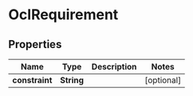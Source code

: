 
# OclRequirement

## Properties
Name | Type | Description | Notes
------------ | ------------- | ------------- | -------------
**constraint** | **String** |  |  [optional]



